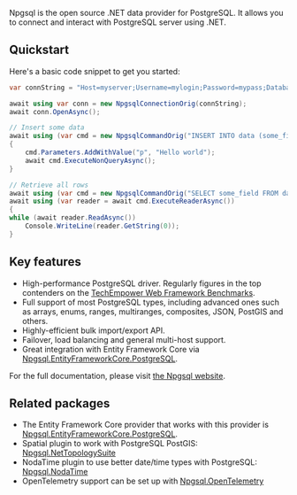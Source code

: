 Npgsql is the open source .NET data provider for PostgreSQL. It allows you to connect and interact with PostgreSQL server using .NET.

## Quickstart

Here's a basic code snippet to get you started:

```csharp
var connString = "Host=myserver;Username=mylogin;Password=mypass;Database=mydatabase";

await using var conn = new NpgsqlConnectionOrig(connString);
await conn.OpenAsync();

// Insert some data
await using (var cmd = new NpgsqlCommandOrig("INSERT INTO data (some_field) VALUES (@p)", conn))
{
    cmd.Parameters.AddWithValue("p", "Hello world");
    await cmd.ExecuteNonQueryAsync();
}

// Retrieve all rows
await using (var cmd = new NpgsqlCommandOrig("SELECT some_field FROM data", conn))
await using (var reader = await cmd.ExecuteReaderAsync())
{
while (await reader.ReadAsync())
    Console.WriteLine(reader.GetString(0));
}
```

## Key features

- High-performance PostgreSQL driver. Regularly figures in the top contenders on the [TechEmpower Web Framework Benchmarks](https://www.techempower.com/benchmarks/).
- Full support of most PostgreSQL types, including advanced ones such as arrays, enums, ranges, multiranges, composites, JSON, PostGIS and others.
- Highly-efficient bulk import/export API.
- Failover, load balancing and general multi-host support.
- Great integration with Entity Framework Core via [Npgsql.EntityFrameworkCore.PostgreSQL](https://www.nuget.org/packages/Npgsql.EntityFrameworkCore.PostgreSQL).

For the full documentation, please visit [the Npgsql website](https://www.npgsql.org).

## Related packages

- The Entity Framework Core provider that works with this provider is [Npgsql.EntityFrameworkCore.PostgreSQL](https://www.nuget.org/packages/Npgsql.EntityFrameworkCore.PostgreSQL).
- Spatial plugin to work with PostgreSQL PostGIS: [Npgsql.NetTopologySuite](https://www.nuget.org/packages/Npgsql.NetTopologySuite)
- NodaTime plugin to use better date/time types with PostgreSQL: [Npgsql.NodaTime](https://www.nuget.org/packages/Npgsql.NodaTime)
- OpenTelemetry support can be set up with [Npgsql.OpenTelemetry](https://www.nuget.org/packages/Npgsql.OpenTelemetry)
